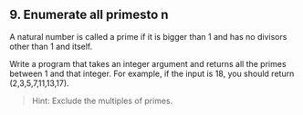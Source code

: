 ## 9. Enumerate all primesto n

A natural number is called a prime if it is bigger than 1 and has no divisors other than 1 and itself.

Write a program that takes an integer argument and returns all the primes between 1 and that integer. For example, if the input is 18, you should return (2,3,5,7,11,13,17).

>Hint: Exclude the multiples of primes.